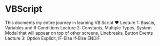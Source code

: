 # VBScript
This docments my entire journey in learning VB Script ❤
Lecture 1:          Bascis, Variables and If Conditions
Lecture 2:          Constants, Multiple Types, System Modal that will appear on top of other screens, Linebreaks, Button Events
Lecture 3:         Option Explicit, IF-Else If-Else ENDIF
